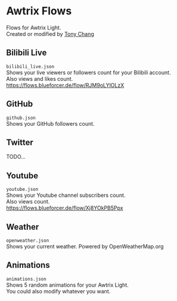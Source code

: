 # Awtrix Flows
Flows for Awtrix Light.  
Created or modified by [Tony Chang](https://github.com/tony-aptx4869)

## Bilibili Live
`bilibili_live.json`  
Shows your live viewers or followers count for your Bilibili account.  
Also views and likes count.  
https://flows.blueforcer.de/flow/RJM9oLYlOLzX

## GitHub
`github.json`  
Shows your GitHub followers count.

## Twitter
TODO...

## Youtube
`youtube.json`  
Shows your Youtube channel subscribers count.  
Also views count.  
https://flows.blueforcer.de/flow/Xj8YOkPB5Ppx

## Weather
`openweather.json`  
Shows your current weather. Powered by OpenWeatherMap.org

## Animations
`animations.json`  
Shows 5 random animations for your Awtrix Light.  
You could also modify whatever you want.


